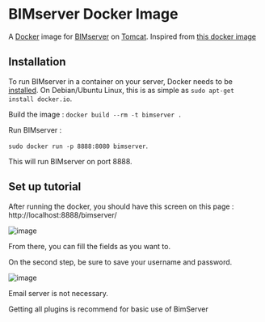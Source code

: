 # BIMserver Docker Image

A [Docker][docker] image for [BIMserver][bimserver] on [Tomcat][tomcat].
Inspired from [this docker image](https://hub.docker.com/r/urbanetic/bimserver)

## Installation

To run BIMserver in a container on your server, Docker needs to be [installed][docker-install]. On
Debian/Ubuntu Linux, this is as simple as 
`sudo apt-get install docker.io`.

Build the image : 
`docker build --rm -t bimserver .`

Run BIMserver :

`sudo docker run -p 8888:8080 bimserver`. 

This will run BIMserver on port 8888.

[bimserver]: http://bimserver.org/
[tomcat]: https://tomcat.apache.org/
[docker]: https://www.docker.com/
[dockerhub]: https://registry.hub.docker.com/u/urbanetic/bimserver/
[docker-install]: https://docs.docker.com/installation/

## Set up tutorial

After running the docker, you should have this screen on this page : http://localhost:8888/bimserver/

![image](https://user-images.githubusercontent.com/31923744/169299942-9b12365d-3a71-49b0-b3b0-50ed9347a0a3.png)

From there, you can fill the fields as you want to. 

On the second step, be sure to save your username and password.  

![image](https://user-images.githubusercontent.com/31923744/169300177-6d28d949-45da-4f50-b13d-0d43be686888.png)

Email server is not necessary.

Getting all plugins is recommend for basic use of BimServer





